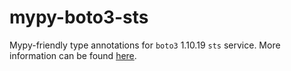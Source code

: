 # mypy-boto3-sts

Mypy-friendly type annotations for `boto3` 1.10.19 `sts` service.
More information can be found [here](https://github.com/vemel/mypy_boto3).